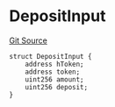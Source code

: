 # DepositInput
[Git Source](https://github.com/Maia-DAO/2023-09-maia-remediations/blob/main/src/interfaces/BridgeAgentStructs.sol)


```solidity
struct DepositInput {
    address hToken;
    address token;
    uint256 amount;
    uint256 deposit;
}
```

